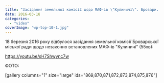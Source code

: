 ```yaml
---
title: "Засідання земельної комісії щодо МАФ-ів \"Кулиничі\". Бровари. 18 березня 2016 року"
date: 2016-03-18
categories: 
  - "video"
coverImage: "wp-top-10-1.jpg"
---
```


18 березня 2016 року відбулося засідання земельної комісії Броварської міської ради щодо незаконно встановлених МАФ-ів "Кулиничі" (55хв):<!--more-->

https://youtu.be/sH7Shwync7w

ФОТО:

\[gallery columns="1" size="large" ids="869,870,871,872,873,874,875,876"\]
